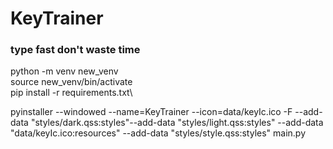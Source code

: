 # KeyTrainer

### type fast don't waste time

python -m venv new_venv\
source new_venv/bin/activate\
pip install -r requirements.txt\

pyinstaller --windowed --name=KeyTrainer --icon=data/keyIc.ico -F --add-data "styles/dark.qss:styles"--add-data "styles/light.qss:styles" --add-data "data/keyIc.ico:resources" --add-data "styles/style.qss:styles" main.py